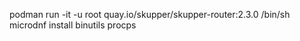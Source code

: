 podman run -it -u root quay.io/skupper/skupper-router:2.3.0 /bin/sh
microdnf install binutils procps
